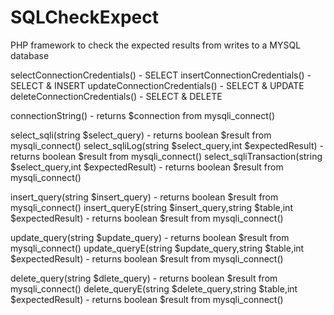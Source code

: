 # SQLCheckExpect
PHP framework to check the expected results from writes to a MYSQL database


selectConnectionCredentials() - SELECT 
insertConnectionCredentials() - SELECT & INSERT
updateConnectionCredentials() - SELECT & UPDATE
deleteConnectionCredentials() - SELECT & DELETE

connectionString() - returns $connection from mysqli_connect()

select_sqli(string $select_query) - returns boolean $result from mysqli_connect()
select_sqliLog(string $select_query,int $expectedResult) - returns boolean $result from mysqli_connect()
select_sqliTransaction(string $select_query,int $expectedResult) - returns boolean $result from mysqli_connect()

insert_query(string $insert_query) - returns boolean $result from mysqli_connect()
insert_queryE(string $insert_query,string $table,int $expectedResult) - returns boolean $result from mysqli_connect()

update_query(string $update_query) - returns boolean $result from mysqli_connect()
update_queryE(string $update_query,string $table,int $expectedResult) - returns boolean $result from mysqli_connect()

delete_query(string $dlete_query) - returns boolean $result from mysqli_connect()
delete_queryE(string $delete_query,string $table,int $expectedResult) - returns boolean $result from mysqli_connect()
